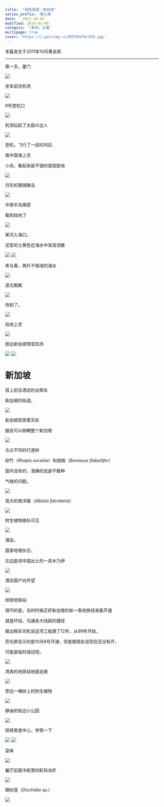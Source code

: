 ```yaml
---
title:  "绿色国度：新加坡"
series_prefix: '第七季'
date:   2011-10-01
modified: 2014-01-05
category: '｢发现｣ 正篇'
multipage: true
cover: 'https://i.postimg.cc/MZFG83f9/350.jpg'
---
```


本篇发生于2011年10月黄金周

---

第一天，厦门

<img class='disc' src='https://lykoseremos.github.io/gmalb-01/dis7/1.jpg'>

坐车前往机场

<img class='disc' src='https://lykoseremos.github.io/gmalb-01/dis7/2.jpg'>

9号登机口

<img class='disc' src='https://lykoseremos.github.io/gmalb-01/dis7/3.jpg'>

机场玩起了太鼓の达人

<img class='disc' src='https://lykoseremos.github.io/gmalb-01/dis7/4.jpg'>

登机，飞行了一段时间后

南中国海上空

小岛，看起来是不错的度假胜地

<img class='disc' src='https://lykoseremos.github.io/gmalb-01/dis7/5.jpg'>

月形的珊瑚礁岛

<img class='disc' src='https://lykoseremos.github.io/gmalb-01/dis7/6.jpg'>

中南半岛南部

看到陆地了

<img class='disc' src='https://lykoseremos.github.io/gmalb-01/dis7/7.jpg'>

某河入海口。

泥浆的土黄色在海水中渐渐消散

<img class='disc' src='https://lykoseremos.github.io/gmalb-01/dis7/8.jpg'>

<img class='disc' src='https://lykoseremos.github.io/gmalb-01/dis7/9.jpg'>

黑与黄，两片不相溶的海水

<img class='disc' src='https://lykoseremos.github.io/gmalb-01/dis7/10.jpg'>

波光粼粼

<img class='disc' src='https://lykoseremos.github.io/gmalb-01/dis7/11.jpg'>

快到了。

<img class='disc' src='https://lykoseremos.github.io/gmalb-01/dis7/12.jpg'>

陆地上空

<img class='disc' src='https://lykoseremos.github.io/gmalb-01/dis7/13.jpg'>

抵达新加坡樟宜机场

<img class='disc' src='https://lykoseremos.github.io/gmalb-01/dis7/14.jpg'>

<img class='disc' src='https://lykoseremos.github.io/gmalb-01/dis7/15.jpg'>

<h1>新加坡</h1>

搭上前往酒店的出租车

新加坡的街道。

<img class='disc' src='https://lykoseremos.github.io/gmalb-01/dis7/16.jpg'>

新加坡观景摩天轮

据说可以俯瞰整个新加坡

<img class='disc' src='https://lykoseremos.github.io/gmalb-01/dis7/17.jpg'>

与众不同的行道树

棕竹（<i>Rhapis excelsa</i>）和扇榈（<i>Borassus flabellifer</i>）

国内没有的，准确的说是不敢种

气候的问题。

<img class='disc' src='https://lykoseremos.github.io/gmalb-01/dis7/18.jpg'>

高大的南洋楹（<i>Albizia falcataria</i>）

<img class='disc' src='https://lykoseremos.github.io/gmalb-01/dis7/19.jpg'>

附生植物随处可见

<img class='disc' src='https://lykoseremos.github.io/gmalb-01/dis7/20.jpg'>

酒店。

国家地理杂志，

左边是讲中国出土的一具木乃伊

<img class='disc' src='https://lykoseremos.github.io/gmalb-01/dis7/21.jpg'>

酒店窗户向外望

<img class='disc' src='https://lykoseremos.github.io/gmalb-01/dis7/22.jpg'>

纽顿地铁站

很巧的是，去的时候正好新加坡的新一条地铁线准备开通

就是环线，沟通各大线路的捷径

据出租车司机说这项工程建了12年，从99年开始，

荧光屏显示的是10月8号开通，但是据朋友说现在还没有开，

可能是临时调试吧。

<img class='disc' src='https://lykoseremos.github.io/gmalb-01/dis7/23.jpg'>

清爽的地铁站地面走廊

<img class='disc' src='https://lykoseremos.github.io/gmalb-01/dis7/24.jpg'>

旁边一棵树上的附生植物

<img class='disc' src='https://lykoseremos.github.io/gmalb-01/dis7/25.jpg'>

静谧的街边小公园

<img class='disc' src='https://lykoseremos.github.io/gmalb-01/dis7/26.jpg'>

纽顿美食中心，参观一下

<img class='disc' src='https://lykoseremos.github.io/gmalb-01/dis7/27.jpg'>

<img class='disc' src='https://lykoseremos.github.io/gmalb-01/dis7/28.jpg'>

菜单

<img class='disc' src='https://lykoseremos.github.io/gmalb-01/dis7/29.jpg'>

餐厅前面冷柜里的魟和龙虾

<img class='disc' src='https://lykoseremos.github.io/gmalb-01/dis7/30.jpg'>

眼树莲（<i>Dischidia sp.</i>）

<img class='disc' src='https://lykoseremos.github.io/gmalb-01/dis7/31.jpg'>
